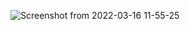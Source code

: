 
![Screenshot from 2022-03-16 11-55-25](https://user-images.githubusercontent.com/95606753/158529447-4130810f-44ee-4dbf-b8af-38abc8832a2b.png)
